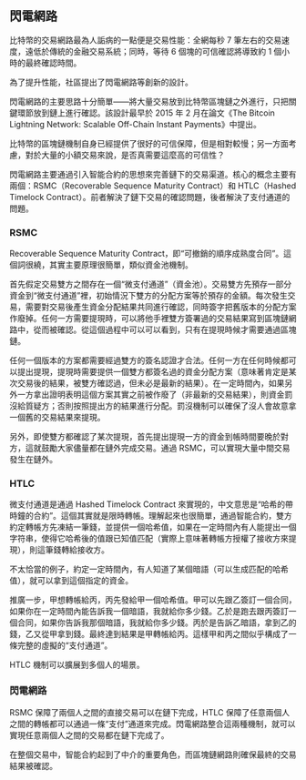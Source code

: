 ## 閃電網路

比特幣的交易網路最為人詬病的一點便是交易性能：全網每秒 7 筆左右的交易速度，遠低於傳統的金融交易系統；同時，等待 6 個塊的可信確認將導致約 1 個小時的最終確認時間。

為了提升性能，社區提出了閃電網路等創新的設計。

閃電網路的主要思路十分簡單——將大量交易放到比特幣區塊鏈之外進行，只把關鍵環節放到鏈上進行確認。該設計最早於 2015 年 2 月在論文《The Bitcoin Lightning Network: Scalable Off-Chain Instant Payments》中提出。

比特幣的區塊鏈機制自身已經提供了很好的可信保障，但是相對較慢；另一方面考慮，對於大量的小額交易來說，是否真需要這麼高的可信性？

閃電網路主要通過引入智能合約的思想來完善鏈下的交易渠道。核心的概念主要有兩個：RSMC（Recoverable Sequence Maturity Contract）和 HTLC（Hashed Timelock Contract）。前者解決了鏈下交易的確認問題，後者解決了支付通道的問題。

### RSMC

Recoverable Sequence Maturity Contract，即“可撤銷的順序成熟度合同”。這個詞很繞，其實主要原理很簡單，類似資金池機制。

首先假定交易雙方之間存在一個“微支付通道”（資金池）。交易雙方先預存一部分資金到“微支付通道”裡，初始情況下雙方的分配方案等於預存的金額。每次發生交易，需要對交易後產生資金分配結果共同進行確認，同時簽字把舊版本的分配方案作廢掉。任何一方需要提現時，可以將他手裡雙方簽署過的交易結果寫到區塊鏈網路中，從而被確認。從這個過程中可以可以看到，只有在提現時候才需要通過區塊鏈。

任何一個版本的方案都需要經過雙方的簽名認證才合法。任何一方在任何時候都可以提出提現，提現時需要提供一個雙方都簽名過的資金分配方案（意味著肯定是某次交易後的結果，被雙方確認過，但未必是最新的結果）。在一定時間內，如果另外一方拿出證明表明這個方案其實之前被作廢了（非最新的交易結果），則資金罰沒給質疑方；否則按照提出方的結果進行分配。罰沒機制可以確保了沒人會故意拿一個舊的交易結果來提現。

另外，即使雙方都確認了某次提現，首先提出提現一方的資金到帳時間要晚於對方，這就鼓勵大家儘量都在鏈外完成交易。通過 RSMC，可以實現大量中間交易發生在鏈外。

### HTLC

微支付通道是通過 Hashed Timelock Contract 來實現的，中文意思是“哈希的帶時鐘的合約”。這個其實就是限時轉帳。理解起來也很簡單，通過智能合約，雙方約定轉帳方先凍結一筆錢，並提供一個哈希值，如果在一定時間內有人能提出一個字符串，使得它哈希後的值跟已知值匹配（實際上意味著轉帳方授權了接收方來提現），則這筆錢轉給接收方。

不太恰當的例子，約定一定時間內，有人知道了某個暗語（可以生成匹配的哈希值），就可以拿到這個指定的資金。

推廣一步，甲想轉帳給丙，丙先發給甲一個哈希值。甲可以先跟乙簽訂一個合同，如果你在一定時間內能告訴我一個暗語，我就給你多少錢。乙於是跑去跟丙簽訂一個合同，如果你告訴我那個暗語，我就給你多少錢。丙於是告訴乙暗語，拿到乙的錢，乙又從甲拿到錢。最終達到結果是甲轉帳給丙。這樣甲和丙之間似乎構成了一條完整的虛擬的“支付通道”。

HTLC 機制可以擴展到多個人的場景。

### 閃電網路

RSMC 保障了兩個人之間的直接交易可以在鏈下完成，HTLC 保障了任意兩個人之間的轉帳都可以通過一條“支付”通道來完成。閃電網路整合這兩種機制，就可以實現任意兩個人之間的交易都在鏈下完成了。

在整個交易中，智能合約起到了中介的重要角色，而區塊鏈網路則確保最終的交易結果被確認。

